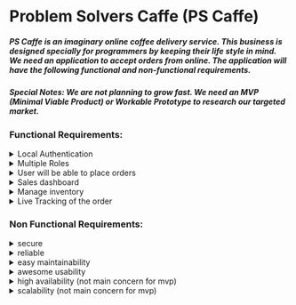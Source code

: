 # Problem Solvers Caffe (PS Caffe)

##### PS Caffe is an imaginary online coffee delivery service. This business is designed specially for programmers by keeping their life style in mind. We need an application to accept orders from online. The application will have the following functional and non-functional requirements.

##### Special Notes: We are not planning to grow fast. We need an MVP (Minimal Viable Product) or Workable Prototype to research our targeted market.

### Functional Requirements:

<details>
  <summary>Local Authentication</summary>

  <p>At the beginning we don't want to spend more on authentication services. Just keep it simple by implementing a local authentication using email & password. But make sure, we can extend local auth to OAuth2 anytime in future. We need to following features -</p>
  <ul>
    <li>Hashed password</li>
    <li>Email verification</li>
    <li>Forget password</li>
    <li>Block users if necessary</li>
  </ul>
</details>
<details>
  <summary>Multiple Roles</summary>

  <p>There will be mainly five roles -</p>
  <ul>
    <li>Admin: Admin can create and manage everything including sales data</li>
    <li>Manager: Manager can't be able to create anything but can see sales data, inventory and products</li>
    <li>Chef: They can only see queue orders</li>
    <li>DeliveryMan: They can manage the queue orders and change status</li>
    <li>User: won't able to see any admin information but able to check products, reviews and place orders.</li>
  </ul>
</details>
<details>
  <summary>User will be able to place orders</summary>

</details>
<details>
  <summary>Sales dashboard</summary>

</details>
<details>
  <summary>Manage inventory</summary>

</details>
<details>
  <summary>Live Tracking of the order</summary>

</details>

### Non Functional Requirements:

<details>
  <summary>secure</summary>

</details>
<details>
  <summary>reliable</summary>

</details>
<details>
  <summary>easy maintainability</summary>

</details>
<details>
  <summary>awesome usability</summary>

</details>
<details>
  <summary>high availability (not main concern for mvp)</summary>

</details>
<details>
  <summary>scalability (not main concern for mvp)</summary>

</details>
